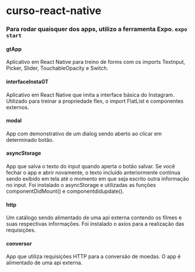 
# curso-react-native

### Para rodar quaisquer dos apps, utilizo a ferramenta Expo. `expo start`


#### gtApp ####

Aplicativo em React Native para treino de forms com os imports Textnput, Picker, Slider, TouchableOpacity e Switch.

#### interfaceInstaGT ####

Aplicativo em React Native que imita a interface básica do Instagram. Utilizado para treinar a propriedade flex, o import FlatList e componentes externos.

#### modal ####

App com demonstrativo de um dialog sendo aberto ao clicar em determinado botão.

#### asyncStorage ####

App que salva o texto do input quando aperta o botão salvar. Se você fechar o app e abrir novamente, o texto incluído anteriormente continua sendo exibido em tela até o momento em que seja escrito outra informação no input.
Foi instalado o asyncStorage e utilizadas as funções componentDidMount() e componentdidupdate().

#### http ####

Um catálogo sendo alimentado de uma api externa contendo os filmes e suas respectivas informações.
Foi instalado o axios para a realização das requisições.

#### conversor ####

App que utiliza requisições HTTP para a conversão de moedas. O app é alimentado de uma api externa. 

